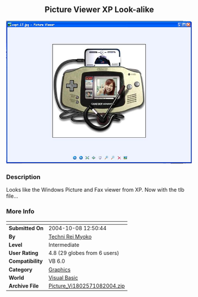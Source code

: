 ﻿<div align="center">

## Picture Viewer XP Look\-alike

<img src="PIC200310252347332278.JPG">
</div>

### Description

Looks like the Windows Picture and Fax viewer from XP. Now with the tlb file...
 
### More Info
 


<span>             |<span>
---                |---
**Submitted On**   |2004-10-08 12:50:44
**By**             |[Techni Rei Myoko](https://github.com/Planet-Source-Code/PSCIndex/blob/master/ByAuthor/techni-rei-myoko.md)
**Level**          |Intermediate
**User Rating**    |4.8 (29 globes from 6 users)
**Compatibility**  |VB 6\.0
**Category**       |[Graphics](https://github.com/Planet-Source-Code/PSCIndex/blob/master/ByCategory/graphics__1-46.md)
**World**          |[Visual Basic](https://github.com/Planet-Source-Code/PSCIndex/blob/master/ByWorld/visual-basic.md)
**Archive File**   |[Picture\_Vi1802571082004\.zip](https://github.com/Planet-Source-Code/techni-rei-myoko-picture-viewer-xp-look-alike__1-49452/archive/master.zip)








